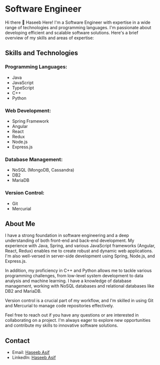 # Software Engineer

Hi there 👋
Haseeb Here! I'm a Software Engineer with expertise in a wide range of technologies and programming languages. I'm passionate about developing efficient and scalable software solutions. Here's a brief overview of my skills and areas of expertise:

## Skills and Technologies

### Programming Languages:
- Java
- JavaScript
- TypeScript
- C++
- Python

### Web Development:
- Spring Framework
- Angular
- React
- Redux
- Node.js
- Express.js

### Database Management:
- NoSQL (MongoDB, Cassandra)
- DB2
- MariaDB

### Version Control:
- Git
- Mercurial

## About Me

I have a strong foundation in software engineering and a deep understanding of both front-end and back-end development. My experience with Java, Spring, and various JavaScript frameworks (Angular, React, Redux) enables me to create robust and dynamic web applications. I'm also well-versed in server-side development using Spring, Node.js, and Express.js.

In addition, my proficiency in C++ and Python allows me to tackle various programming challenges, from low-level system development to data analysis and machine learning. I have a knowledge of database management, working with NoSQL databases and relational databases like DB2 and MariaDB.

Version control is a crucial part of my workflow, and I'm skilled in using Git and Mercurial to manage code repositories effectively.

Feel free to reach out if you have any questions or are interested in collaborating on a project. I'm always eager to explore new opportunities and contribute my skills to innovative software solutions.

## Contact

- Email: [Haseeb Asif](mailto:haseebasif2626@gmail.com)
- LinkedIn: [Haseeb Asif](https://www.linkedin.com/in/haseebasif01)
